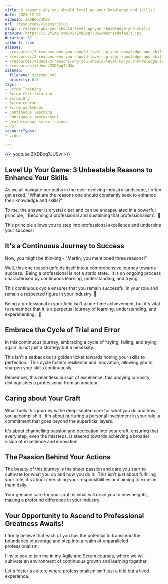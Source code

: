 ```yaml
---
title: 3 reasons why you should level up your knowledge and skills?
date: 2023-12-02
videoId: ZXDBoq7JUSw
url: /resources/videos/:slug
slug: 3-reasons-why-you-should-level-up-your-knowledge-and-skills
preview: https://i.ytimg.com/vi/ZXDBoq7JUSw/maxresdefault.jpg
duration: 37
isShort: true
aliases:
- /resources/3-reasons-why-you-should-level-up-your-knowledge-and-skills-2
- /resources/3-reasons-why-you-should-level-up-your-knowledge-and-skills
- /resources/videos/3-reasons-why-you-should-level-up-your-knowledge-and-skills
- /resources/videos/ZXDBoq7JUSw
sitemap:
  filename: sitemap.xml
  priority: 0.6
tags:
- Scrum Training
- Scrum Certification
- Scrum.Org
- Scrum courses
- Scrum workshops
- Continuous learning
- Continuous improvement
- professional scrum trainer
- PST
resourceTypes:
- video

---
```

{{< youtube ZXDBoq7JUSw >}}

## Level Up Your Game: 3 Unbeatable Reasons to Enhance Your Skills

As we all navigate our paths in the ever-evolving industry landscape, I often get asked, "What are the reasons one should constantly seek to enhance their knowledge and skills?"

To me, the answer is crystal clear and can be encapsulated in a powerful principle,  'Becoming a professional and sustaining that professionalism'.  🌟

This principle allows you to step into professional excellence and underpins your success!

## It's a Continuous Journey to Success

Now, you might be thinking - "Martin, you mentioned three reasons!"

Well, this one reason unfolds itself into a comprehensive journey towards success.  Being a professional is not a static state.  It is an ongoing process characterised by continuous learning, understanding, and trying.

This continuous cycle ensures that you remain successful in your role and remain a respected figure in your industry. 🚀

Being a professional in your field isn't a one-time achievement, but it's vital to remember that it is a perpetual journey of learning, understanding, and experimenting.  💫

## Embrace the Cycle of Trial and Error

In this continuous journey, embracing a cycle of 'trying, failing, and trying again' is not just a strategy but a necessity.

This isn't a setback but a golden ticket towards honing your skills to perfection.  This cycle fosters resilience and innovation, allowing you to sharpen your skills continuously.

Remember, this relentless pursuit of excellence, this undying curiosity, distinguishes a professional from an amateur.

## Caring about Your Craft

What fuels this journey is the deep-seated care for what you do and how you accomplish it.  It's about nurturing a personal investment in your role, a commitment that goes beyond the superficial layers.

It's about channelling passion and dedication into your craft, ensuring that every step, even the missteps, is steered towards achieving a broader vision of excellence and innovation.

## The Passion Behind Your Actions

The beauty of this journey is the sheer passion and care you start to cultivate for what you do and how you do it.  This isn't just about fulfilling your role; it's about cherishing your responsibilities and aiming to excel in them daily.

Your genuine care for your craft is what will drive you to new heights, making a profound difference in your industry.

## Your Opportunity to Ascend to Professional Greatness Awaits!

I firmly believe that each of you has the potential to transcend the boundaries of average and step into a realm of unparalleled professionalism.

I invite you to join me in my Agile and Scrum courses, where we will cultivate an environment of continuous growth and learning together.

Let's foster a culture where professionalism isn't just a title but a lived experience.






